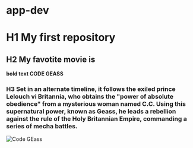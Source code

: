 # app-dev
# H1 My first repository
## H2 My favotite movie is 
**bold text CODE GEASS**
### H3 Set in an alternate timeline, it follows the exiled prince Lelouch vi Britannia, who obtains the "power of absolute obedience" from a mysterious woman named C.C. Using this supernatural power, known as Geass, he leads a rebellion against the rule of the Holy Britannian Empire, commanding a series of mecha battles.
![Code GEass](https://github.com/Mattie15/app-dev/assets/152150593/d312027a-cf7f-4d42-9faf-f580fb5e62a9)

